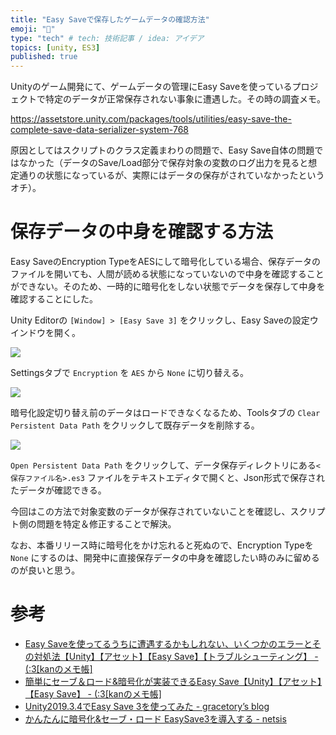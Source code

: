 ```yaml
---
title: "Easy Saveで保存したゲームデータの確認方法"
emoji: "💾"
type: "tech" # tech: 技術記事 / idea: アイデア
topics: [unity, ES3]
published: true
---
```



Unityのゲーム開発にて、ゲームデータの管理にEasy Saveを使っているプロジェクトで特定のデータが正常保存されない事象に遭遇した。その時の調査メモ。

https://assetstore.unity.com/packages/tools/utilities/easy-save-the-complete-save-data-serializer-system-768

原因としてはスクリプトのクラス定義まわりの問題で、Easy Save自体の問題ではなかった（データのSave/Load部分で保存対象の変数のログ出力を見ると想定通りの状態になっているが、実際にはデータの保存がされていなかったというオチ）。

# 保存データの中身を確認する方法

Easy SaveのEncryption TypeをAESにして暗号化している場合、保存データのファイルを開いても、人間が読める状態になっていないので中身を確認することができない。そのため、一時的に暗号化をしない状態でデータを保存して中身を確認することにした。

Unity Editorの `[Window] > [Easy Save 3]` をクリックし、Easy Saveの設定ウインドウを開く。

![](https://storage.googleapis.com/zenn-user-upload/1b3ada6e67c4-20240828.png)

Settingsタブで `Encryption` を `AES` から `None` に切り替える。

![](https://storage.googleapis.com/zenn-user-upload/241f0d384280-20240828.png)

暗号化設定切り替え前のデータはロードできなくなるため、Toolsタブの `Clear Persistent Data Path` をクリックして既存データを削除する。

![](https://storage.googleapis.com/zenn-user-upload/5815428372d6-20240828.png)

`Open Persistent Data Path` をクリックして、データ保存ディレクトリにある`<保存ファイル名>.es3` ファイルをテキストエディタで開くと、Json形式で保存されたデータが確認できる。

今回はこの方法で対象変数のデータが保存されていないことを確認し、スクリプト側の問題を特定＆修正することで解決。

なお、本番リリース時に暗号化をかけ忘れると死ぬので、Encryption Typeを `None` にするのは、開発中に直接保存データの中身を確認したい時のみに留めるのが良いと思う。

# 参考
- [Easy Saveを使ってるうちに遭遇するかもしれない、いくつかのエラーとその対処法【Unity】【アセット】【Easy Save】【トラブルシューティング】 - (:3[kanのメモ帳]](https://kan-kikuchi.hatenablog.com/entry/Easy_Save_Errors)
- [簡単にセーブ＆ロード&暗号化が実装できるEasy Save【Unity】【アセット】【Easy Save】 - (:3[kanのメモ帳]](https://kan-kikuchi.hatenablog.com/entry/EasySave)
- [Unity2019.3.4でEasy Save 3を使ってみた - gracetory’s blog](https://techblog.gracetory.co.jp/entry/2020/03/18/100000)
- [かんたんに暗号化&セーブ・ロード EasySave3を導入する - netsis](https://netsis.jp/unity/easysave3/)